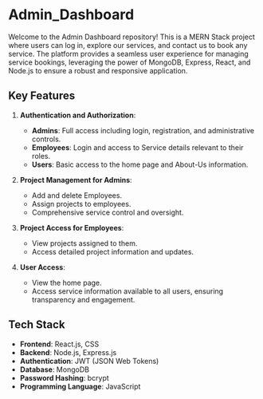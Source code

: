 # Admin_Dashboard

Welcome to the Admin Dashboard repository! This is a MERN Stack project where users can log in, explore our services, and contact us to book any service. The platform provides a seamless user experience for managing service bookings, leveraging the power of MongoDB, Express, React, and Node.js to ensure a robust and responsive application.

<!-- ### Video Explanation Functionalities
https://github.com/SD007CSE/Project-Management-App/assets/88923088/21594ae3-bbcd-4b2b-83b0-fa322f419f83
-->

## Key Features

1. **Authentication and Authorization**:
   - **Admins**: Full access including login, registration, and administrative controls.
   - **Employees**: Login and access to Service details relevant to their roles.
   - **Users**: Basic access to the home page and About-Us information.

2. **Project Management for Admins**:
   - Add and delete Employees.
   - Assign projects to employees.
   - Comprehensive service control and oversight.

3. **Project Access for Employees**:
   - View projects assigned to them.
   - Access detailed project information and updates.

4. **User Access**:
   - View the home page.
   - Access service information available to all users, ensuring transparency and engagement.

## Tech Stack
- **Frontend**: React.js, CSS
- **Backend**: Node.js, Express.js
- **Authentication**: JWT (JSON Web Tokens)
- **Database**: MongoDB
- **Password Hashing**: bcrypt
- **Programming Language**: JavaScript

<!--
## Installation and Setup

1. **Clone the repository**:
   ```bash
   git clone https://github.com/SD007CSE/Project-Management-App.git
   cd project-management-app
2. **Add the .env file**:

<!--
- <img width="1123" alt="Screenshot 2024-05-19 at 4 58 36 PM" src="https://github.com/SD007CSE/Project-Management-App/assets/88923088/65eb43f0-f878-4540-8617-2546023e46ae">
-->
<!--
3. **Add the configuration file for Firebase for Database access**:
- Add user and projects as collection.
  <!--
   - <img width="1170" alt="Screenshot 2024-05-19 at 5 10 36 PM" src="https://github.com/SD007CSE/Project-Management-App/assets/88923088/ea2a09d0-0448-4005-9056-67969a1a1dd4">
   - <img width="1164" alt="Screenshot 2024-05-19 at 5 11 08 PM" src="https://github.com/SD007CSE/Project-Management-App/assets/88923088/dffb2768-c106-461a-8e84-55d4fa59faf2">
  -->
  <!--
4. **Run on you local device**:
   ```bash
   npm run dev
  -->
